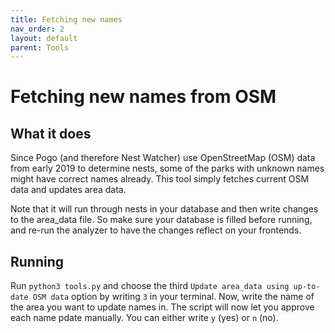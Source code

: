 ```yaml
---
title: Fetching new names
nav_order: 2
layout: default
parent: Tools
---
```


# Fetching new names from OSM

## What it does

Since Pogo (and therefore Nest Watcher) use OpenStreetMap (OSM) data from early 2019 to determine nests, some of the parks with unknown names might have correct names already. This tool simply fetches current OSM data and updates area data.

Note that it will run through nests in your database and then write changes to the area_data file. So make sure your database is filled before running, and re-run the analyzer to have the changes reflect on your frontends.

## Running

Run `python3 tools.py` and choose the third `Update area_data using up-to-date OSM data` option by writing `3` in your terminal. Now, write the name of the area you want to update names in. The script will now let you approve each name pdate manually. You can either write `y` (yes) or `n` (no).